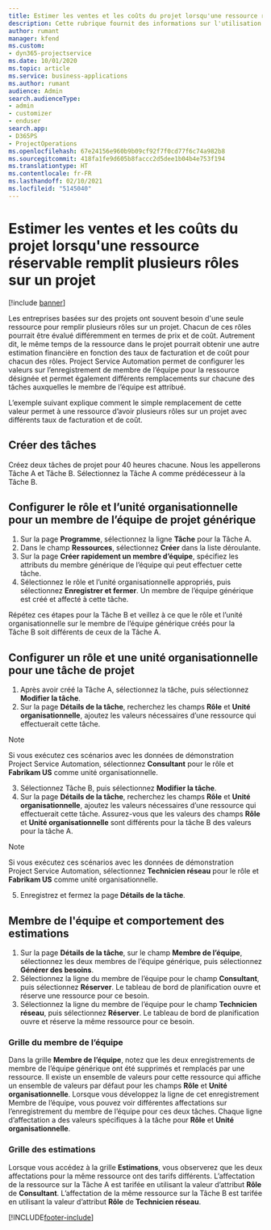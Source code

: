 ```yaml
---
title: Estimer les ventes et les coûts du projet lorsqu'une ressource réservable remplit plusieurs rôles sur un projet
description: Cette rubrique fournit des informations sur l'utilisation des dimensions de tarification pour prendre en charge la tarification et le coût pour une ressource qui remplit plusieurs rôles sur un projet.
author: rumant
manager: kfend
ms.custom:
- dyn365-projectservice
ms.date: 10/01/2020
ms.topic: article
ms.service: business-applications
ms.author: rumant
audience: Admin
search.audienceType:
- admin
- customizer
- enduser
search.app:
- D365PS
- ProjectOperations
ms.openlocfilehash: 67e24156e960b9b09cf92f7f0cd77f6c74a982b8
ms.sourcegitcommit: 418fa1fe9d605b8faccc2d5dee1b04b4e753f194
ms.translationtype: HT
ms.contentlocale: fr-FR
ms.lasthandoff: 02/10/2021
ms.locfileid: "5145040"
---
```

# <a name="estimate-project-sales-and-costs-when-a-bookable-resource-fills-multiple-roles-for-a-project"></a>Estimer les ventes et les coûts du projet lorsqu'une ressource réservable remplit plusieurs rôles sur un projet 

[!include [banner](../includes/psa-now-project-operations.md)]

Les entreprises basées sur des projets ont souvent besoin d'une seule ressource pour remplir plusieurs rôles sur un projet. Chacun de ces rôles pourrait être évalué différemment en termes de prix et de coût. Autrement dit, le même temps de la ressource dans le projet pourrait obtenir une autre estimation financière en fonction des taux de facturation et de coût pour chacun des rôles. Project Service Automation permet de configurer les valeurs sur l’enregistrement de membre de l’équipe pour la ressource désignée et permet également différents remplacements sur chacune des tâches auxquelles le membre de l’équipe est attribué.

L’exemple suivant explique comment le simple remplacement de cette valeur permet à une ressource d’avoir plusieurs rôles sur un projet avec différents taux de facturation et de coût.

## <a name="create-tasks"></a>Créer des tâches
Créez deux tâches de projet pour 40 heures chacune. Nous les appellerons Tâche A et Tâche B. Sélectionnez la Tâche A comme prédécesseur à la Tâche B.

## <a name="set-up-role-and-organization-unit-for-a-generic-project-team-member"></a>Configurer le rôle et l’unité organisationnelle pour un membre de l’équipe de projet générique

1. Sur la page **Programme**, sélectionnez la ligne **Tâche** pour la Tâche A. 
2. Dans le champ **Ressources**, sélectionnez **Créer** dans la liste déroulante.
3. Sur la page **Créer rapidement un membre d’équipe**, spécifiez les attributs du membre générique de l’équipe qui peut effectuer cette tâche.
4. Sélectionnez le rôle et l’unité organisationnelle appropriés, puis sélectionnez **Enregistrer et fermer**. Un membre de l’équipe générique est créé et affecté à cette tâche. 

Répétez ces étapes pour la Tâche B et veillez à ce que le rôle et l’unité organisationnelle sur le membre de l’équipe générique créés pour la Tâche B soit différents de ceux de la Tâche A. 

## <a name="set-up-role-and-organization-unit-for-a-project-task"></a>Configurer un rôle et une unité organisationnelle pour une tâche de projet

1. Après avoir créé la Tâche A, sélectionnez la tâche, puis sélectionnez **Modifier la tâche**.
2. Sur la page **Détails de la tâche**, recherchez les champs **Rôle** et **Unité organisationnelle**, ajoutez les valeurs nécessaires d’une ressource qui effectuerait cette tâche. 

  > [!NOTE]
  > Si vous exécutez ces scénarios avec les données de démonstration Project Service Automation, sélectionnez **Consultant** pour le rôle et **Fabrikam US** comme unité organisationnelle.

3. Sélectionnez Tâche B, puis sélectionnez **Modifier la tâche**.
4. Sur la page **Détails de la tâche**, recherchez les champs **Rôle** et **Unité organisationnelle**, ajoutez les valeurs nécessaires d’une ressource qui effectuerait cette tâche. Assurez-vous que les valeurs des champs **Rôle** et **Unité organisationnelle** sont différents pour la tâche B des valeurs pour la tâche A. 

  > [!NOTE]
  > Si vous exécutez ces scénarios avec les données de démonstration Project Service Automation, sélectionnez **Technicien réseau** pour le rôle et **Fabrikam US** comme unité organisationnelle.

5. Enregistrez et fermez la page **Détails de la tâche**. 

## <a name="team-member-and-estimates-behavior"></a>Membre de l'équipe et comportement des estimations 

1. Sur la page **Détails de la tâche**, sur le champ **Membre de l’équipe**, sélectionnez les deux membres de l’équipe générique, puis sélectionnez **Générer des besoins**. 
2. Sélectionnez la ligne du membre de l’équipe pour le champ **Consultant**, puis sélectionnez **Réserver**. Le tableau de bord de planification ouvre et réserve une ressource pour ce besoin.
3. Sélectionnez la ligne du membre de l’équipe pour le champ **Technicien réseau**, puis sélectionnez **Réserver**. Le tableau de bord de planification ouvre et réserve la même ressource pour ce besoin.

### <a name="team-member-grid"></a>Grille du membre de l’équipe 
Dans la grille **Membre de l’équipe**, notez que les deux enregistrements de membre de l’équipe générique ont été supprimés et remplacés par une ressource. Il existe un ensemble de valeurs pour cette ressource qui affiche un ensemble de valeurs par défaut pour les champs **Rôle** et **Unité organisationnelle**.
Lorsque vous développez la ligne de cet enregistrement Membre de l’équipe, vous pouvez voir différentes affectations sur l’enregistrement du membre de l’équipe pour ces deux tâches. Chaque ligne d’affectation a des valeurs spécifiques à la tâche pour **Rôle** et **Unité organisationnelle**. 

### <a name="estimates-grid"></a>Grille des estimations 
Lorsque vous accédez à la grille **Estimations**, vous observerez que les deux affectations pour la même ressource ont des tarifs différents.
L’affectation de la ressource sur la Tâche A est tarifée en utilisant la valeur d’attribut **Rôle** de **Consultant**. L’affectation de la même ressource sur la Tâche B est tarifée en utilisant la valeur d’attribut **Rôle** de **Technicien réseau**.



[!INCLUDE[footer-include](../includes/footer-banner.md)]